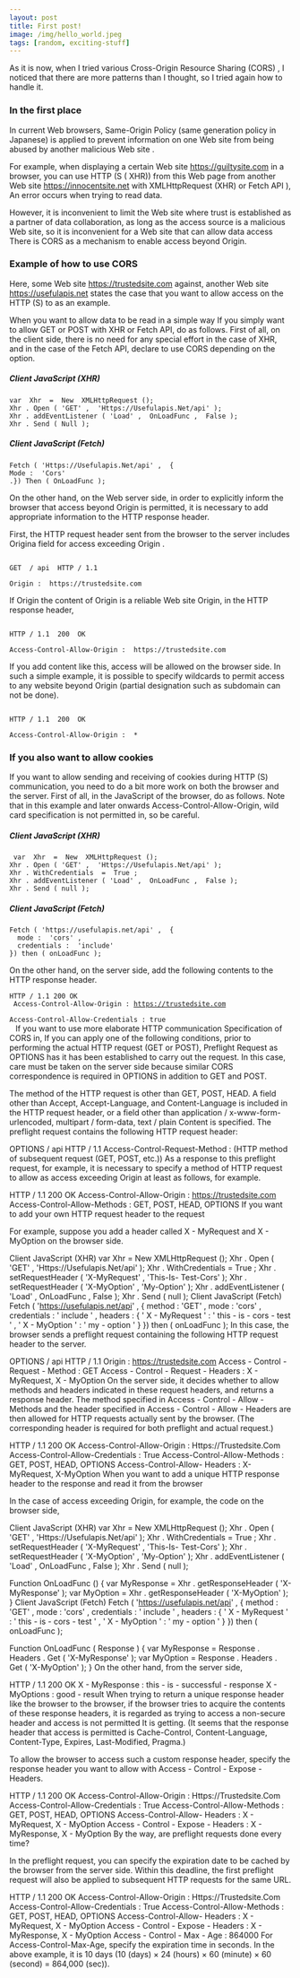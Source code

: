 ```yaml
---
layout: post
title: First post!
image: /img/hello_world.jpeg
tags: [random, exciting-stuff]
---
```


As it is now, when I tried various Cross-Origin Resource Sharing (CORS) , I noticed that there are more patterns than I thought, so I tried again how to handle it.

<h3> In the first place</h3>

In current Web browsers, Same-Origin Policy (same generation policy in Japanese) is applied to prevent information on one Web site from being abused by another malicious Web site .

For example, when displaying a certain Web site https://guiltysite.com in a browser, you can use HTTP (S ( XHR)) from this Web page from another Web site https://innocentsite.net with XMLHttpRequest (XHR) or Fetch API ), An error occurs when trying to read data.

However, it is inconvenient to limit the Web site where trust is established as a partner of data collaboration, as long as the access source is a malicious Web site, so it is inconvenient for a Web site that can allow data access There is CORS as a mechanism to enable access beyond Origin.

<h3>Example of how to use CORS</h3>

Here, some Web site https://trustedsite.com against, another Web site https://usefulapis.net states the case that you want to allow access on the HTTP (S) to as an example.

When you want to allow data to be read in a simple way
If you simply want to allow GET or POST with XHR or Fetch API, do as follows. First of all, on the client side, there is no need for any special effort in the case of XHR, and in the case of the Fetch API, declare to use CORS depending on the option.

<h5>Client JavaScript (XHR)</h5>
<pre><code>var  Xhr  =  New  XMLHttpRequest ();
Xhr . Open ( 'GET' ,  'Https://Usefulapis.Net/api' );
Xhr . addEventListener ( 'Load' ,  OnLoadFunc ,  False ); 
Xhr . Send ( Null );
</code></pre>

<h5>Client JavaScript (Fetch)</h5>
<pre><code>Fetch ( 'Https://Usefulapis.Net/api' ,  { 
Mode :  'Cors' 
.}) Then ( OnLoadFunc );
</code></pre>

On the other hand, on the Web server side, in order to explicitly inform the browser that access beyond Origin is permitted, it is necessary to add appropriate information to the HTTP response header.

First, the HTTP request header sent from the browser to the server includes Origina field for access exceeding Origin .

<code>
GET  / api  HTTP / 1.1 <br>
Origin :  https://trustedsite.com
</code>

If Origin the content of Origin is a reliable Web site Origin, in the HTTP response header,

<code>
HTTP / 1.1  200  OK <br>
Access-Control-Allow-Origin :  https://trustedsite.com
</code>

If you add content like this, access will be allowed on the browser side. In such a simple example, it is possible to specify wildcards to permit access to any website beyond Origin (partial designation such as subdomain can not be done).

<code>
HTTP / 1.1  200  OK <br>
Access-Control-Allow-Origin :  *
</code>

<h3>If you also want to allow cookies</h3>
If you want to allow sending and receiving of cookies during HTTP (S) communication, you need to do a bit more work on both the browser and the server. First of all, in the JavaScript of the browser, do as follows. Note that in this example and later onwards Access-Control-Allow-Origin, wild card specification is not permitted in, so be careful.

<h5>Client JavaScript (XHR)</h5>
<pre><code> var  Xhr  =  New  XMLHttpRequest (); 
Xhr . Open ( 'GET' ,  'Https://Usefulapis.Net/api' ); 
Xhr . WithCredentials  =  True ; 
Xhr . addEventListener ( 'Load' ,  OnLoadFunc ,  False ); 
Xhr . Send ( null );
</pre></code>

<h5>Client JavaScript (Fetch)</h5>
<pre><code>Fetch ( 'https://usefulapis.net/api' ,  { 
  mode :  'cors' , 
  credentials :  'include' 
}) then ( onLoadFunc );
</pre></code>

On the other hand, on the server side, add the following contents to the HTTP response header.

<code>HTTP / 1.1  200  OK <br>
Access-Control-Allow-Origin :  https://trustedsite.com <br>
Access-Control-Allow-Credentials :  true<br>
</code>
If you want to use more elaborate HTTP communication
Specification of CORS in, If you can apply one of the following conditions, prior to performing the actual HTTP request (GET or POST), Preflight Request as OPTIONS has it has been established to carry out the request. In this case, care must be taken on the server side because similar CORS correspondence is required in OPTIONS in addition to GET and POST.

The method of the HTTP request is other than GET, POST, HEAD.
A field other than Accept, Accept-Language, and Content-Language is included in the HTTP request header, or a field other than application / x-www-form-urlencoded, multipart / form-data, text / plain Content is specified.
The preflight request contains the following HTTP request header:

OPTIONS  / api  HTTP / 1.1 
Access-Control-Request-Method :  (HTTP method of subsequent request (GET, POST, etc.))
As a response to this preflight request, for example, it is necessary to specify a method of HTTP request to allow as access exceeding Origin at least as follows, for example.

HTTP / 1.1  200  OK 
Access-Control-Allow-Origin :  https://trustedsite.com 
Access-Control-Allow-Methods :  GET, POST, HEAD, OPTIONS
If you want to add your own HTTP request header to the request

For example, suppose you add a header called X - MyRequest and X - MyOption on the browser side.

Client JavaScript (XHR)
var  Xhr  =  New  XMLHttpRequest (); 
Xhr . Open ( 'GET' ,  'Https://Usefulapis.Net/api' ); 
Xhr . WithCredentials  =  True ; 
Xhr . setRequestHeader ( 'X-MyRequest' ,  'This-Is- Test-Cors' ); 
Xhr . setRequestHeader ( 'X-MyOption' ,  'My-Option' ); 
Xhr . addEventListener ( 'Load' ,  OnLoadFunc ,  False );
Xhr . Send ( null );
Client JavaScript (Fetch)
Fetch ( 'https://usefulapis.net/api' ,  { 
  method :  'GET' , 
  mode :  'cors' , 
  credentials :  ' include ' , 
  headers :  { 
    ' X - MyRequest ' :  ' this - is - cors - test ' , 
    ' X - MyOption ' :  ' my - option ' 
  } 
}) then ( onLoadFunc );
In this case, the browser sends a preflight request containing the following HTTP request header to the server.

OPTIONS  / api  HTTP / 1.1 
Origin :  https://trustedsite.com 
Access - Control - Request - Method :  GET 
Access - Control - Request - Headers :  X - MyRequest, X - MyOption
On the server side, it decides whether to allow methods and headers indicated in these request headers, and returns a response header. The method specified in Access - Control - Allow - Methods and the header specified in Access - Control - Allow - Headers are then allowed for HTTP requests actually sent by the browser. (The corresponding header is required for both preflight and actual request.)

HTTP / 1.1  200  OK 
Access-Control-Allow-Origin :  Https://Trustedsite.Com 
Access-Control-Allow-Credentials :  True 
Access-Control-Allow-Methods :  GET, POST, HEAD, OPTIONS 
Access-Control-Allow- Headers :  X-MyRequest, X-MyOption
When you want to add a unique HTTP response header to the response and read it from the browser

In the case of access exceeding Origin, for example, the code on the browser side,

Client JavaScript (XHR)
var  Xhr  =  New  XMLHttpRequest (); 
Xhr . Open ( 'GET' ,  'Https://Usefulapis.Net/api' ); 
Xhr . WithCredentials  =  True ; 
Xhr . setRequestHeader ( 'X-MyRequest' ,  'This-Is- Test-Cors' ); 
Xhr . setRequestHeader ( 'X-MyOption' ,  'My-Option' ); 
Xhr . addEventListener ( 'Load' ,  OnLoadFunc ,  False );
Xhr . Send ( null );

Function  OnLoadFunc ()  { 
  var  MyResponse  =  Xhr . getResponseHeader ( 'X-MyResponse' ); 
  var  MyOption  =  Xhr . getResponseHeader ( 'X-MyOption' ); 
}
Client JavaScript (Fetch)
Fetch ( 'https://usefulapis.net/api' ,  { 
  method :  'GET' , 
  mode :  'cors' , 
  credentials :  ' include ' , 
  headers :  { 
    ' X - MyRequest ' :  ' this - is - cors - test ' , 
    ' X - MyOption ' :  ' my - option ' 
  } 
}) then ( onLoadFunc );

Function  OnLoadFunc ( Response )  { 
  var  MyResponse  =  Response . Headers . Get ( 'X-MyResponse' ); 
  var  MyOption  =  Response . Headers . Get ( 'X-MyOption' ); 
}
On the other hand, from the server side,

HTTP / 1.1  200  OK 
X - MyResponse :  this - is - successful - response 
X - MyOptions :  good - result
When trying to return a unique response header like the browser to the browser, if the browser tries to acquire the contents of these response headers, it is regarded as trying to access a non-secure header and access is not permitted It is getting. (It seems that the response header that access is permitted is Cache-Control, Content-Language, Content-Type, Expires, Last-Modified, Pragma.)

To allow the browser to access such a custom response header, specify the response header you want to allow with Access - Control - Expose - Headers.

HTTP / 1.1  200  OK 
Access-Control-Allow-Origin :  Https://Trustedsite.Com 
Access-Control-Allow-Credentials :  True 
Access-Control-Allow-Methods :  GET, POST, HEAD, OPTIONS 
Access-Control-Allow- Headers :  X - MyRequest, X - MyOption 
Access - Control - Expose - Headers :  X - MyResponse, X - MyOption
By the way, are preflight requests done every time?

In the preflight request, you can specify the expiration date to be cached by the browser from the server side. Within this deadline, the first preflight request will also be applied to subsequent HTTP requests for the same URL.

HTTP / 1.1  200  OK 
Access-Control-Allow-Origin :  Https://Trustedsite.Com 
Access-Control-Allow-Credentials :  True 
Access-Control-Allow-Methods :  GET, POST, HEAD, OPTIONS 
Access-Control-Allow- Headers :  X - MyRequest, X - MyOption 
Access - Control - Expose - Headers :  X - MyResponse, X - MyOption 
Access - Control - Max - Age :  864000
For Access-Control-Max-Age, specify the expiration time in seconds. In the above example, it is 10 days (10 (days) × 24 (hours) × 60 (minute) × 60 (second) = 864,000 (sec)).
